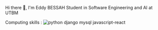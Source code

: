 Hi there 👋, I'm Eddy BESSAH
Student in Software Engineering and AI at UTBM

Computing skills :
![python]([http://url/to/img.png](https://upload.wikimedia.org/wikipedia/commons/thumb/c/c3/Python-logo-notext.svg/230px-Python-logo-notext.svg.png)https://upload.wikimedia.org/wikipedia/commons/thumb/c/c3/Python-logo-notext.svg/230px-Python-logo-notext.svg.png) django mysql javascript-react



